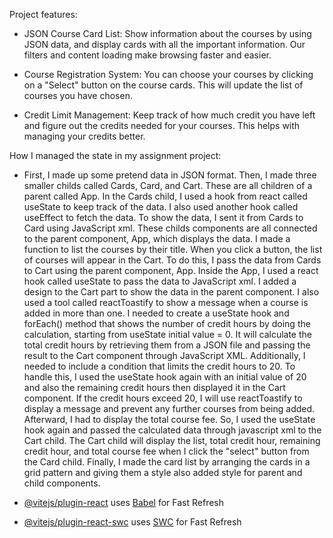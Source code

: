 Project features:
- JSON Course Card List: Show information about the courses by using JSON data, and display cards with all the important information. Our filters and content loading make browsing faster and easier.

- Course Registration System: You can choose your courses by clicking on a "Select" button on the course cards. This will update the list of courses you have chosen.

- Credit Limit Management: Keep track of how much credit you have left and figure out the credits needed for your courses. This helps with managing your credits better.


How I managed the state in my assignment project:

- First, I made up some pretend data in JSON format. Then, I made three smaller childs called Cards, Card, and Cart. These are all children of a parent called App. In the Cards child, I used a hook from react called useState to keep track of the data. I also used another hook called useEffect to fetch the data. To show the data, I sent it from Cards to Card using JavaScript xml. These childs components are all connected to the parent component, App, which displays the data. I made a function to list the courses by their title. When you click a button, the list of courses will appear in the Cart. To do this, I pass the data from Cards to Cart using the parent component, App. Inside the App, I used a react hook called useState to pass the data to JavaScript xml. I added a design to the Cart part to show the data in the parent component. I also used a tool called reactToastify to show a message when a course is added in more than one. I needed to create a useState hook and forEach() method that shows the number of credit hours by doing the calculation, starting from useState initial value = 0. It will calculate the total credit hours by retrieving them from a JSON file and passing the result to the Cart component through JavaScript XML. Additionally, I needed to include a condition that limits the credit hours to 20. To handle this, I used the useState hook again with an initial value of 20 and also the remaining credit hours then displayed it in the Cart component. If the credit hours exceed 20, I will use reactToastify to display a message and prevent any further courses from being added. Afterward, I had to display the total course fee. So, I used the useState hook again and passed the calculated data through javascript xml to the Cart child. The Cart child will display the list, total credit hour, remaining credit hour, and total course fee when I click the "select" button from the Card child. Finally, I made the card list by arranging the cards in a grid pattern and giving them a style also added style for parent and child components.



- [@vitejs/plugin-react](https://github.com/vitejs/vite-plugin-react/blob/main/packages/plugin-react/README.md) uses [Babel](https://babeljs.io/) for Fast Refresh
- [@vitejs/plugin-react-swc](https://github.com/vitejs/vite-plugin-react-swc) uses [SWC](https://swc.rs/) for Fast Refresh
